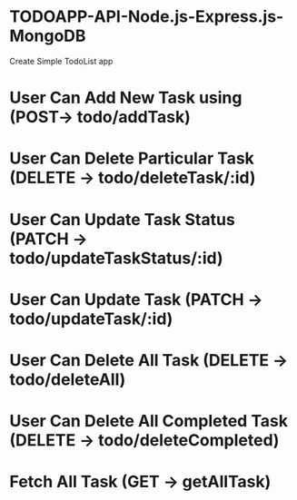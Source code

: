 # TODOAPP-API-Node.js-Express.js-MongoDB

Create Simple TodoList app

# User Can Add New Task using (POST-> todo/addTask)

# User Can Delete Particular Task (DELETE -> todo/deleteTask/:id)

# User Can Update Task Status (PATCH -> todo/updateTaskStatus/:id)

# User Can Update Task (PATCH -> todo/updateTask/:id)

# User Can Delete All Task (DELETE -> todo/deleteAll)

# User Can Delete All Completed Task (DELETE -> todo/deleteCompleted)

# Fetch All Task (GET -> getAllTask)


